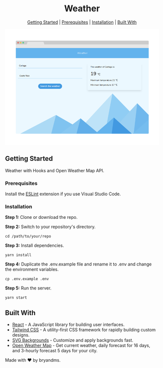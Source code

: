 <div align="center">

# Weather

[Getting Started](#getting-started) | [Prerequisites](#prerequisites) | [Installation](#installation) | [Built With](#built-with)

</div>

<div align="center">
  <img src="public/weather.png" alt="weather">
</div>

## Getting Started

Weather with Hooks and Open Weather Map API.

### Prerequisites

Install the [ESLint](https://github.com/Microsoft/vscode-eslint) extension if you use Visual Studio Code.

### Installation

**Step 1:** Clone or download the repo.

**Step 2:** Switch to your repository's directory.

```
cd /path/to/your/repo
```

**Step 3:** Install dependencies.

```
yarn install
```

**Step 4:** Duplicate the .env.example file and rename it to .env and change the environment variables.

```
cp .env.example .env
```

**Step 5:** Run the server.

```
yarn start
```

## Built With

- [React](https://reactjs.org/) - A JavaScript library for building user interfaces.
- [Tailwind CSS](https://tailwindcss.com/) - A utility-first CSS framework for rapidly building custom designs.
- [SVG Backgrounds](https://www.svgbackgrounds.com/) - Customize and apply backgrounds fast.
- [Open Weather Map](https://openweathermap.org/) - Get current weather, daily forecast for 16 days, and 3-hourly forecast 5 days for your city.

Made with ❤ by bryandms.
